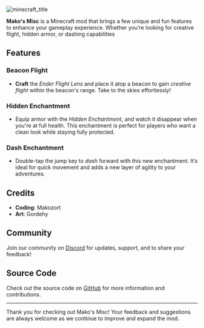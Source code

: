 ![minecraft_title](https://github.com/user-attachments/assets/5c15bd38-c5cd-416d-9352-623baae86225)

**Mako's Misc** is a Minecraft mod that brings a few unique and fun features to enhance your gameplay experience. Whether you’re looking for creative flight, hidden armor, or dashing capabilities

## Features

### Beacon Flight
- **Craft** the *Ender Flight Lens* and place it atop a beacon to gain *creative flight* within the beacon's range. Take to the skies effortlessly!

### Hidden Enchantment
- Equip armor with the *Hidden Enchantment*, and watch it disappear when you're at full health. This enchantment is perfect for players who want a clean look while staying fully protected.

### Dash Enchantment
- Double-tap the jump key to *dash* forward with this new enchantment. It’s ideal for quick movement and adds a new layer of agility to your adventures.

## Credits

- **Coding**: Makozort
- **Art**: Gordehy

## Community

Join our community on [Discord](https://discord.gg/adqCYHMdT6) for updates, support, and to share your feedback!

## Source Code

Check out the source code on [GitHub](https://github.com/makozort/MakosMisc) for more information and contributions.

---

Thank you for checking out Mako's Misc! Your feedback and suggestions are always welcome as we continue to improve and expand the mod.
